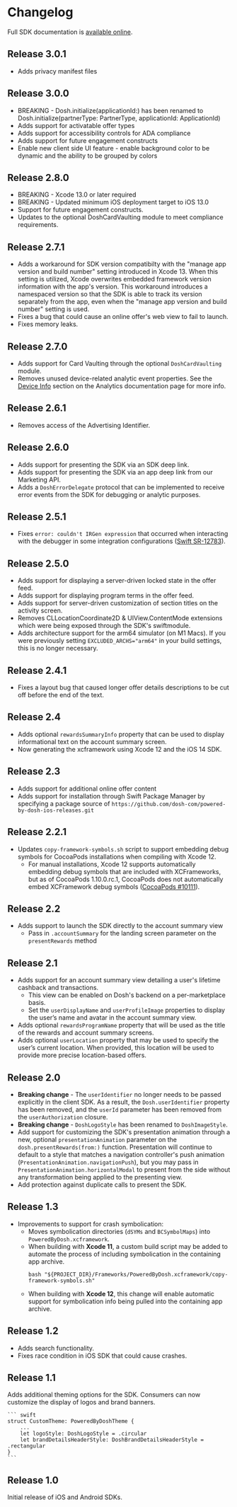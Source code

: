 # Changelog

Full SDK documentation is [available online](https://poweredby.dosh.com/doc/).

## Release 3.0.1

* Adds privacy manifest files

## Release 3.0.0

* BREAKING - Dosh.initialize(applicationId:) has been renamed to Dosh.initialize(partnerType: PartnerType, applicationId: ApplicationId)
* Adds support for activatable offer types
* Adds support for accessibility controls for ADA compliance
* Adds support for future engagement constructs
* Enable new client side UI feature - enable background color to be dynamic and the ability to be grouped by colors

## Release 2.8.0

* BREAKING - Xcode 13.0 or later required
* BREAKING - Updated minimum iOS deployment target to iOS 13.0
* Support for future engagement constructs.
* Updates to the optional DoshCardVaulting module to meet compliance requirements.

## Release 2.7.1

* Adds a workaround for SDK version compatibilty with the "manage app version and build number" setting introduced in Xcode 13. When this setting is utilized, Xcode overwrites embedded framework version information with the app's version. This workaround introduces a namespaced version so that the SDK is able to track its version separately from the app, even when the "manage app version and build number" setting is used.
* Fixes a bug that could cause an online offer's web view to fail to launch.
* Fixes memory leaks.

## Release 2.7.0

* Adds support for Card Vaulting through the optional `DoshCardVaulting` module.
* Removes unused device-related analytic event properties. See the [Device Info](https://poweredby.dosh.com/doc/data.html) section on the Analytics documentation page for more info. 

## Release 2.6.1

* Removes access of the Advertising Identifier. 

## Release 2.6.0

* Adds support for presenting the SDK via an SDK deep link.
* Adds support for presenting the SDK via an app deep link from our Marketing API.
* Adds a `DoshErrorDelegate` protocol that can be implemented to receive error events from the SDK for debugging or analytic purposes.

## Release 2.5.1

* Fixes `error: couldn't IRGen expression` that occurred when interacting with the debugger in some integration configurations ([Swift SR-12783](https://bugs.swift.org/browse/SR-12783)).

## Release 2.5.0

* Adds support for displaying a server-driven locked state in the offer feed.
* Adds support for displaying program terms in the offer feed.
* Adds support for server-driven customization of section titles on the activity screen.
* Removes CLLocationCoordinate2D & UIView.ContentMode extensions which were being exposed through the SDK's swiftmodule.
* Adds architecture support for the arm64 simulator (on M1 Macs). If you were previously setting `EXCLUDED_ARCHS="arm64"` in your build settings, this is no longer necessary.

## Release 2.4.1

* Fixes a layout bug that caused longer offer details descriptions to be cut off before the end of the text.

## Release 2.4

* Adds optional `rewardsSummaryInfo` property that can be used to display informational text on the account summary screen.
* Now generating the xcframework using Xcode 12 and the iOS 14 SDK.

## Release 2.3

* Adds support for additional online offer content
* Adds support for installation through Swift Package Manager by specifying a package source of `https://github.com/dosh-com/powered-by-dosh-ios-releases.git`

## Release 2.2.1

* Updates `copy-framework-symbols.sh` script to support embedding debug symbols for CocoaPods installations when compiling with Xcode 12.
    * For manual installations, Xcode 12 supports automatically embedding debug symbols that are included with XCFrameworks, but as of CocoaPods 1.10.0.rc.1, CocoaPods does not automatically embed XCFramework debug symbols ([CocoaPods #10111](https://github.com/CocoaPods/CocoaPods/issues/10111)).

## Release 2.2

* Adds support to launch the SDK directly to the account summary view
    * Pass in `.accountSummary` for the landing screen parameter on the `presentRewards` method

## Release 2.1

* Adds support for an account summary view detailing a user's lifetime cashback and transactions. 
    * This view can be enabled on Dosh's backend on a per-marketplace basis.
    * Set the `userDisplayName` and `userProfileImage` properties to display the user’s name and avatar in the account summary view.
* Adds optional `rewardsProgramName` property that will be used as the title of the rewards and account summary screens.
* Adds optional `userLocation` property that may be used to specify the user’s current location. When provided, this location will be used to provide more precise location-based offers.

## Release 2.0

* **Breaking change** - The `userIdentifier` no longer needs to be passed explicitly in the client SDK. As a result, the `Dosh.userIdentifier` property has been removed, and the `userId` parameter has been removed from the `userAuthorization` closure.
* **Breaking change** - `DoshLogoStyle` has been renamed to `DoshImageStyle`.
* Add support for customizing the SDK's presentation animation through a new, optional `presentationAnimation` parameter on the `dosh.presentRewards(from:)` function. Presentation will continue to default to a style that matches a navigation controller's push animation (`PresentationAnimation.navigationPush`), but you may pass in `PresentationAnimation.horizontalModal` to present from the side without any transformation being applied to the presenting view.
* Add protection against duplicate calls to present the SDK.

## Release 1.3

* Improvements to support for crash symbolication:
    * Moves symbolication directories (`dSYMs` and `BCSymbolMaps`) into `PoweredByDosh.xcframework`. 
    * When building with **Xcode 11**, a custom build script may be added to automate the process of including symbolication in the containing app archive.
        ```
        bash "${PROJECT_DIR}/Frameworks/PoweredByDosh.xcframework/copy-framework-symbols.sh"
        ```
    * When building with **Xcode 12**, this change will enable automatic support for symbolication info being pulled into the containing app archive.

## Release 1.2

* Adds search functionality.
* Fixes race condition in iOS SDK that could cause crashes.

## Release 1.1

Adds additional theming options for the SDK. Consumers can now customize the display of logos and brand banners.

    ``` swift
    struct CustomTheme: PoweredByDoshTheme {
        ...
        let logoStyle: DoshLogoStyle = .circular
        let brandDetailsHeaderStyle: DoshBrandDetailsHeaderStyle = .rectangular
    }
    ```

## Release 1.0

Initial release of iOS and Android SDKs.
